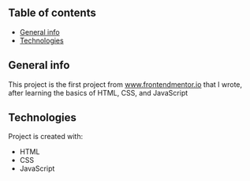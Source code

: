 ## Table of contents
* [General info](#general-info)
* [Technologies](#technologies)

## General info
This project is the first project from www.frontendmentor.io that I wrote, after learning the basics of HTML, CSS, and JavaScript
	
## Technologies
Project is created with:
* HTML
* CSS
* JavaScript
